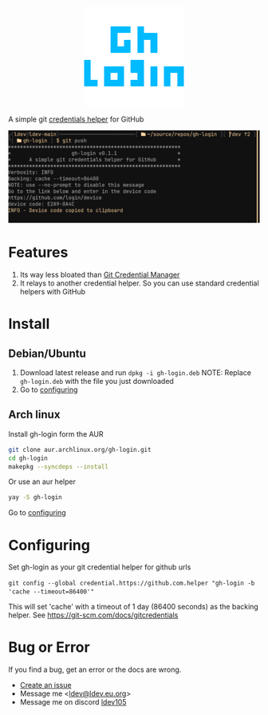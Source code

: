 <p align="center">
  <img src="https://github.com/Xgames123/gh-login/blob/main/gh-login-logo_200px_transparent.png?raw=true" alt="gh-login-logo"/>
</p>

A simple git [credentials helper](https://git-scm.com/docs/gitcredentials) for GitHub

![Screenshot of gh-login](sample.png)


# Features
1. Its way less bloated than [Git Credential Manager](https://github.blog/2022-04-07-git-credential-manager-authentication-for-everyone)
2. It relays to another credential helper. So you can use standard credential helpers with GitHub

# Install

## Debian/Ubuntu
1. Download latest release and run ```dpkg -i gh-login.deb``` NOTE: Replace ```gh-login.deb``` with the file you just downloaded
2. Go to [configuring](#Configuring)

## Arch linux
Install gh-login form the AUR
```bash
git clone aur.archlinux.org/gh-login.git
cd gh-login
makepkg --syncdeps --install
```
Or use an aur helper
```bash
yay -S gh-login
```
Go to [configuring](#Configuring)

# Configuring
Set gh-login as your git credential helper for github urls
   
```git config --global credential.https://github.com.helper "gh-login -b 'cache --timeout=86400'"```
   
This will set 'cache' with a timeout of 1 day (86400 seconds) as the backing helper. See https://git-scm.com/docs/gitcredentials




# Bug or Error
If you find a bug, get an error or the docs are wrong.
* [Create an issue](https://github.com/Xgames123/gh-login/issues/new/)
* Message me <[ldev@ldev.eu.org](mailto://ldev@ldev.eu.org)>
* Message me on discord [ldev105](https://ldev.eu.org/socials/discord)
